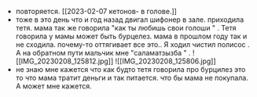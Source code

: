 - повторяется. [[2023-02-07 кетонов- в голове.]]
- тоже в это день что и год назад двигал шифонер в зале. приходила тетя. мама так же говорила "как ты любишь свои голоши " . Тетя говорила у мамы может быть бурцелез. мама в прошлом году так и не сходила. почему-то оттягивает все это.. Я ходил чистил полисос . А на обратном пути мальчик мне "саламатзызба " .
![[IMG_20230208_125812.jpg]]
![[IMG_20230208_125806.jpg]]
- не знаю мне кажется что как будто тетя говорила про бурцилез это то что мама тратит деньги и так питается. что бы мама не покупала. А может мне кажется.